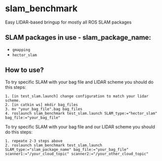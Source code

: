 # slam_benchmark
Easy LIDAR-based bringup for mostly all ROS SLAM packages

## SLAM packages in use - slam_package_name:
* `gmapping`
* `hector_slam`

## How to use?
To try specific SLAM with your bag file and LIDAR scheme you should do this steps:
```
1. [in test_slam.launch] change configuration to match your lidar scheme.
2. [in catkin ws] mkdir bag_files
3. mv "your_bag_file".bag bag_files
4. roslaunch slam_benchmark test_slam.launch SLAM_type:="hector_slam" bag_file:="your_bag_file"
```
To try specific SLAM with your bag file and our LIDAR scheme you should do this steps:
```
1. repeate 2-3 steps above
2. roslaunch slam_benchmark test_slam.launch SLAM_type:="slam_package_name" bag_file:="your_bag_file" scanner1:="/your_cloud_topic" scanner2:="/your_other_cloud_topic"
```
